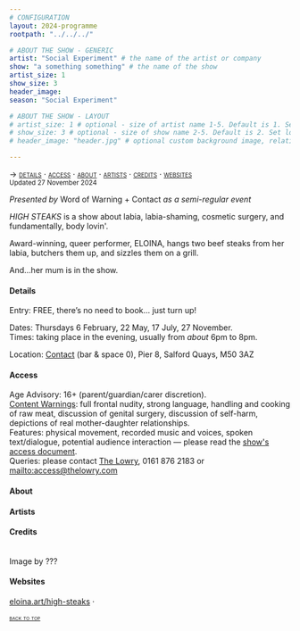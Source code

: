 ```yaml
---
# CONFIGURATION
layout: 2024-programme
rootpath: "../../../"

# ABOUT THE SHOW - GENERIC
artist: "Social Experiment" # the name of the artist or company
show: "a something something" # the name of the show
artist_size: 1
show_size: 3
header_image:  
season: "Social Experiment"

# ABOUT THE SHOW - LAYOUT
# artist_size: 1 # optional - size of artist name 1-5. Default is 1. Set longer names to lower values
# show_size: 3 # optional - size of show name 2-5. Default is 2. Set longer names to lower values
# header_image: "header.jpg" # optional custom background image, relative to current page

---
```

<span style='font-variant: small-caps'>→ [details](/socialexperiment/#details) · [access](/socialexperiment/#access) · [about](/socialexperiment/#about) · [artists](/socialexperiment/#artists) · [credits](/socialexperiment/#credits) · [websites](/socialexperiment/#websites)</span><br><small>Updated 27 November 2024</small>          
         
*Presented by* Word of Warning + Contact *as a semi-regular event*         
         
*HIGH STEAKS* is a show about labia, labia-shaming, cosmetic surgery, and fundamentally, body lovin'.          
          
Award-winning, queer performer, ELOINA, hangs two beef steaks from her labia, butchers them up, and sizzles them on a grill.           
          
And…her mum is in the show.        
         
#### Details         
Entry: FREE, there’s no need to book… just turn up!         
         
Dates: Thursdays 6 February, 22 May, 17 July, 27 November.<br>Times: taking place in the evening, usually from *about* 6pm to 8pm.         
          
Location: <a href="https://thelowry.com/visit-us" target="_blank">Contact</a> (bar & space 0), Pier 8, Salford Quays, M50 3AZ         
         
#### Access         
Age Advisory: 16+ (parent/guardian/carer discretion).<br>[Content Warnings](/warnings): full frontal nudity, strong language, handling and cooking of raw meat, discussion of genital surgery, discussion of self-harm, depictions of real mother-daughter relationships.<br>Features: physical movement, recorded music and voices, spoken text/dialogue, potential audience interaction — please read the <a href="https://docs.google.com/document/d/1uDqUUjNksRdpihtEQGo0MB7DRkfBqqZICG7m15aVIrc" target="_blank">show's access document</a>.<br>Queries: please contact <a href="https://thelowry.com/visit-us/access" target="_blank">The Lowry</a>, 0161 876 2183 or <mailto:access@thelowry.com>       
         
#### About         

          
#### Artists        

         
#### Credits          
<br>Image by ???         
                   
#### Websites          
<a href="https://eloina.art/high-steaks" target="_blank">eloina.art/high-steaks</a> ·          
        
<small><span style='font-variant: small-caps'>[back to top](/socialexperiment)</span></small>
